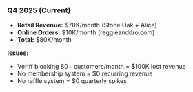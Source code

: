 ### Q4 2025 (Current)

- **Retail Revenue:** $70K/month (Stone Oak + Alice)
- **Online Orders:** $10K/month (reggieanddro.com)
- **Total:** $80K/month

**Issues:**

- Veriff blocking 80+ customers/month = $100K lost revenue
- No membership system = $0 recurring revenue
- No raffle system = $0 quarterly spikes

